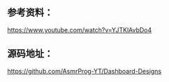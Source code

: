 ## 参考资料：
https://www.youtube.com/watch?v=YJTKlAvbDo4

## 源码地址：
https://github.com/AsmrProg-YT/Dashboard-Designs

